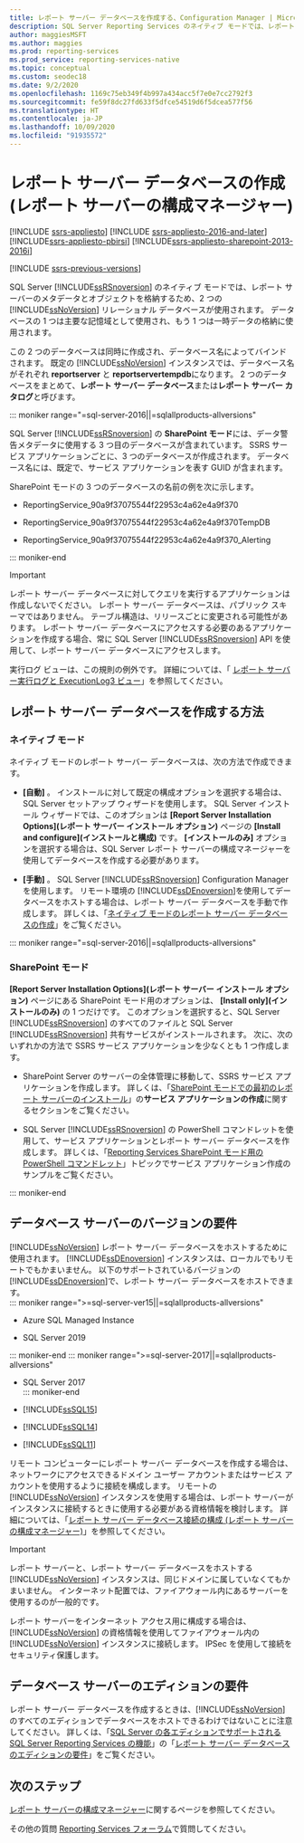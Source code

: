 ```yaml
---
title: レポート サーバー データベースを作成する、Configuration Manager | Microsoft Docs
description: SQL Server Reporting Services のネイティブ モードでは、レポート サーバーのメタデータとオブジェクトを格納するため、2 つの SQL Server リレーショナル データベースが使用されます。 データベースの 1 つは主要な記憶域として使用され、もう 1 つは一時データの格納に使用されます。
author: maggiesMSFT
ms.author: maggies
ms.prod: reporting-services
ms.prod_service: reporting-services-native
ms.topic: conceptual
ms.custom: seodec18
ms.date: 9/2/2020
ms.openlocfilehash: 1169c75eb349f4b997a434acc5f7e0e7cc2792f3
ms.sourcegitcommit: fe59f8dc27fd633f5dfce54519d6f5dcea577f56
ms.translationtype: HT
ms.contentlocale: ja-JP
ms.lasthandoff: 10/09/2020
ms.locfileid: "91935572"
---
```

# <a name="create-a-report-server-database-report-server-configuration-manager"></a>レポート サーバー データベースの作成 (レポート サーバーの構成マネージャー)  

[!INCLUDE [ssrs-appliesto](../../includes/ssrs-appliesto.md)] [!INCLUDE [ssrs-appliesto-2016-and-later](../../includes/ssrs-appliesto-2016-and-later.md)] [!INCLUDE[ssrs-appliesto-pbirsi](../../includes/ssrs-appliesto-pbirs.md)] [!INCLUDE[ssrs-appliesto-sharepoint-2013-2016i](../../includes/ssrs-appliesto-sharepoint-2013-2016.md)]

[!INCLUDE [ssrs-previous-versions](../../includes/ssrs-previous-versions.md)]

SQL Server [!INCLUDE[ssRSnoversion](../../includes/ssrsnoversion-md.md)] のネイティブ モードでは、レポート サーバーのメタデータとオブジェクトを格納するため、2 つの [!INCLUDE[ssNoVersion](../../includes/ssnoversion-md.md)] リレーショナル データベースが使用されます。 データベースの 1 つは主要な記憶域として使用され、もう 1 つは一時データの格納に使用されます。 

この 2 つのデータベースは同時に作成され、データベース名によってバインドされます。 既定の [!INCLUDE[ssNoVersion](../../includes/ssnoversion-md.md)] インスタンスでは、データベース名がそれぞれ **reportserver** と **reportservertempdb**になります。 2 つのデータベースをまとめて、**レポート サーバー データベース**または**レポート サーバー カタログ**と呼びます。

::: moniker range="=sql-server-2016||=sqlallproducts-allversions"

SQL Server [!INCLUDE[ssRSnoversion](../../includes/ssrsnoversion-md.md)] の **SharePoint モード**には、データ警告メタデータに使用する 3 つ目のデータベースが含まれています。 SSRS サービス アプリケーションごとに、3 つのデータベースが作成されます。 データベース名には、既定で、サービス アプリケーションを表す GUID が含まれます。 

SharePoint モードの 3 つのデータベースの名前の例を次に示します。

- ReportingService_90a9f37075544f22953c4a62e4a9f370  
  
- ReportingService_90a9f37075544f22953c4a62e4a9f370TempDB  
  
- ReportingService_90a9f37075544f22953c4a62e4a9f370_Alerting  

::: moniker-end
  
> [!IMPORTANT]  
> レポート サーバー データベースに対してクエリを実行するアプリケーションは作成しないでください。 レポート サーバー データベースは、パブリック スキーマではありません。 テーブル構造は、リリースごとに変更される可能性があります。 レポート サーバー データベースにアクセスする必要のあるアプリケーションを作成する場合、常に SQL Server [!INCLUDE[ssRSnoversion](../../includes/ssrsnoversion-md.md)] API を使用して、レポート サーバー データベースにアクセスします。  
>
> 実行ログ ビューは、この規則の例外です。 詳細については、「 [レポート サーバー実行ログと ExecutionLog3 ビュー](../../reporting-services/report-server/report-server-executionlog-and-the-executionlog3-view.md)」を参照してください。  
  
## <a name="ways-to-create-the-report-server-database"></a>レポート サーバー データベースを作成する方法

 ### <a name="native-mode"></a>ネイティブ モード
 ネイティブ モードのレポート サーバー データベースは、次の方法で作成できます。  
  
- **[自動]** 。 インストールに対して既定の構成オプションを選択する場合は、SQL Server セットアップ ウィザードを使用します。 SQL Server インストール ウィザードでは、このオプションは **[Report Server Installation Options]\(レポート サーバー インストール オプション\)** ページの **[Install and configure]\(インストールと構成\)** です。 **[インストールのみ]** オプションを選択する場合は、SQL Server レポート サーバーの構成マネージャーを使用してデータベースを作成する必要があります。  
  
- **[手動]** 。 SQL Server [!INCLUDE[ssRSnoversion](../../includes/ssrsnoversion-md.md)] Configuration Manager を使用します。 リモート環境の [!INCLUDE[ssDEnoversion](../../includes/ssdenoversion-md.md)]を使用してデータベースをホストする場合は、レポート サーバー データベースを手動で作成します。 詳しくは、「[ネイティブ モードのレポート サーバー データベースの作成](../../reporting-services/install-windows/ssrs-report-server-create-a-native-mode-report-server-database.md)」をご覧ください。  

::: moniker range="=sql-server-2016||=sqlallproducts-allversions"
  
### <a name="sharepoint-mode"></a>SharePoint モード 
**[Report Server Installation Options]\(レポート サーバー インストール オプション\)** ページにある SharePoint モード用のオプションは、 **[Install only]\(インストールのみ\)** の 1 つだけです。 このオプションを選択すると、SQL Server [!INCLUDE[ssRSnoversion](../../includes/ssrsnoversion-md.md)] のすべてのファイルと SQL Server [!INCLUDE[ssRSnoversion](../../includes/ssrsnoversion-md.md)] 共有サービスがインストールされます。 次に、次のいずれかの方法で SSRS サービス アプリケーションを少なくとも 1 つ作成します。  
  
- SharePoint Server のサーバーの全体管理に移動して、SSRS サービス アプリケーションを作成します。 詳しくは、「[SharePoint モードでの最初のレポート サーバーのインストール](../../reporting-services/install-windows/install-the-first-report-server-in-sharepoint-mode.md#bkmk_create_serrviceapplication)」の**サービス アプリケーションの作成**に関するセクションをご覧ください。  
  
- SQL Server [!INCLUDE[ssRSnoversion](../../includes/ssrsnoversion-md.md)] の PowerShell コマンドレットを使用して、サービス アプリケーションとレポート サーバー データベースを作成します。 詳しくは、「[Reporting Services SharePoint モード用の PowerShell コマンドレット](../../reporting-services/report-server-sharepoint/powershell-cmdlets-for-reporting-services-sharepoint-mode.md)」トピックでサービス アプリケーション作成のサンプルをご覧ください。  

::: moniker-end
  
## <a name="database-server-version-requirements"></a>データベース サーバーのバージョンの要件

 [!INCLUDE[ssNoVersion](../../includes/ssnoversion-md.md)] レポート サーバー データベースをホストするために使用されます。 [!INCLUDE[ssDEnoversion](../../includes/ssdenoversion-md.md)] インスタンスは、ローカルでもリモートでもかまいません。 以下のサポートされているバージョンの [!INCLUDE[ssDEnoversion](../../includes/ssdenoversion-md.md)]で、レポート サーバー データベースをホストできます。  
::: moniker range=">=sql-server-ver15||=sqlallproducts-allversions"

- Azure SQL Managed Instance

- SQL Server 2019

::: moniker-end
::: moniker range=">=sql-server-2017||=sqlallproducts-allversions"

- SQL Server 2017  
::: moniker-end

- [!INCLUDE[ssSQL15](../../includes/sssql15-md.md)]  
  
- [!INCLUDE[ssSQL14](../../includes/sssql14-md.md)]  
  
- [!INCLUDE[ssSQL11](../../includes/sssql11-md.md)]  

リモート コンピューターにレポート サーバー データベースを作成する場合は、ネットワークにアクセスできるドメイン ユーザー アカウントまたはサービス アカウントを使用するように接続を構成します。 リモートの [!INCLUDE[ssNoVersion](../../includes/ssnoversion-md.md)] インスタンスを使用する場合は、レポート サーバーがインスタンスに接続するときに使用する必要がある資格情報を検討します。 詳細については、「[レポート サーバー データベース接続の構成 &#40;レポート サーバーの構成マネージャー&#41;](../../reporting-services/install-windows/configure-a-report-server-database-connection-ssrs-configuration-manager.md)」を参照してください。  
  
> [!IMPORTANT]  
> レポート サーバーと、レポート サーバー データベースをホストする [!INCLUDE[ssNoVersion](../../includes/ssnoversion-md.md)] インスタンスは、同じドメインに属していなくてもかまいません。 インターネット配置では、ファイアウォール内にあるサーバーを使用するのが一般的です。 
>
> レポート サーバーをインターネット アクセス用に構成する場合は、[!INCLUDE[ssNoVersion](../../includes/ssnoversion-md.md)] の資格情報を使用してファイアウォール内の [!INCLUDE[ssNoVersion](../../includes/ssnoversion-md.md)] インスタンスに接続します。 IPSec を使用して接続をセキュリティ保護します。  
  
## <a name="edition-requirements-for-a-database-server"></a>データベース サーバーのエディションの要件 

 レポート サーバー データベースを作成するときは、[!INCLUDE[ssNoVersion](../../includes/ssnoversion-md.md)] のすべてのエディションでデータベースをホストできるわけではないことに注意してください。 詳しくは、「[SQL Server の各エディションでサポートされる SQL Server Reporting Services の機能](../reporting-services-features-supported-by-the-editions-of-sql-server-2016.md)」の「[レポート サーバー データベースのエディションの要件](../reporting-services-features-supported-by-the-editions-of-sql-server-2016.md#edition-requirements-for-the-report-server-database)」をご覧ください。  

## <a name="next-steps"></a>次のステップ

[レポート サーバーの構成マネージャー](reporting-services-configuration-manager-native-mode.md)に関するページを参照してください。  

その他の質問 [Reporting Services フォーラム](https://go.microsoft.com/fwlink/?LinkId=620231)で質問してください。